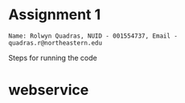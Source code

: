 # Assignment 1

```Name: Rolwyn Quadras, NUID - 001554737, Email - quadras.r@northeastern.edu```

Steps for running the code

# webservice
